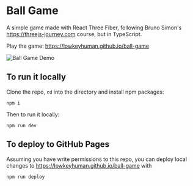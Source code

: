 # Ball Game

A simple game made with React Three Fiber, following Bruno Simon's https://threejs-journey.com course, but in TypeScript.

Play the game: https://lowkeyhuman.github.io/ball-game

![Ball Game Demo](ball-game-demo.gif)

## To run it locally
Clone the repo, `cd` into the directory and install npm packages:
```
npm i
```

Then to run it locally:
```
npm run dev
```

## To deploy to GitHub Pages 
Assuming you have write permissions to this repo, you can deploy local changes to https://lowkeyhuman.github.io/ball-game with
```
npm run deploy
```